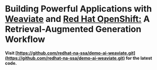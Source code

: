 # Building Powerful Applications with [Weaviate](https://weaviate.io/) and [Red Hat OpenShift:](https://developers.redhat.com/developer-sandbox) A Retrieval-Augmented Generation Workflow

#### Visit [https://github.com/redhat-na-ssa/demo-ai-weaviate.git](https://github.com/redhat-na-ssa/demo-ai-weaviate.git) for the latest code.

